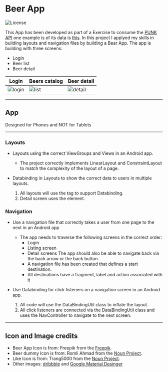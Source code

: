 # Beer App
![License](https://img.shields.io/github/license/Lambda3/dotnet-commands.svg)

This App has been developed as part of a Exercise to consume the [PUNK API](https://punkapi.com/) one example is of its data is [this](https://api.punkapi.com/v2/beers?page=10). In this project I applyed my skills in building layouts and navigation files by building a Bear App. The app is building with three screens:

* Login
* Beer list
* Beer detail



|Login|Beers catalog|Beer detail|
|---|---|---|
|![login](https://github.com/luismikg//Beer-Applicaion/images/images/login.jpeg)|![list](https://github.com/luismikg//Beer-Applicaion/images/images/list_beer.jpeg)|![detail](https://github.com/luismikg//Beer-Applicaion/images/images/detail_beer.jpeg)|



---

## App 
Designed for Phones and NOT for Tablets

---

### Layouts
      
* Layouts using the correct ViewGroups and Views in an Android app.
	* The project correctly implements LinearLayout and ConstraintLayout to match the complexity of the layout of a page. 
  
* Databinding in Layouts to show the correct data to users in multiple layouts.
	1. All layouts will use the <layout> tag to support Databinding.
	2. Detail screen uses the <data> element.

### Navigation

* Use a navigation file that correctly takes a user from one page to the next in an Android app
	* The app needs to traverse the following screens in the correct order:
      	* Login
      	* Listing screen
      	* Detail screens
            The app should also be able to navigate back via the back arrow or the back button.
      	* A navigation file has been created that defines a start destination.
      	* All destinations have a fragment, label and action associated with it

* Use Databinding for click listeners on a navigation screen in an Android app.
	1. All code will use the DataBindingUtil class to inflate the layout.
	2. All click listeners are connected via the DataBindingUtil class and uses the NavController to navigate to the next screen.   
    
---

## Icon and Image credits

* Beer App Icon is from: Freepik from the [Freepik](https://www.freepik.com).
* Beer dummy Icon is from: Romli Ahmad from the  [Noun Project](https://thenounproject.com/).
* Like Icon is from: Trang5000 from the  [Noun Project](https://thenounproject.com/).
* Other images: [dribbble](https://dribbble.com/) and [Google Material Desinger](https://material.io/resources/icons/?style=baseline)
